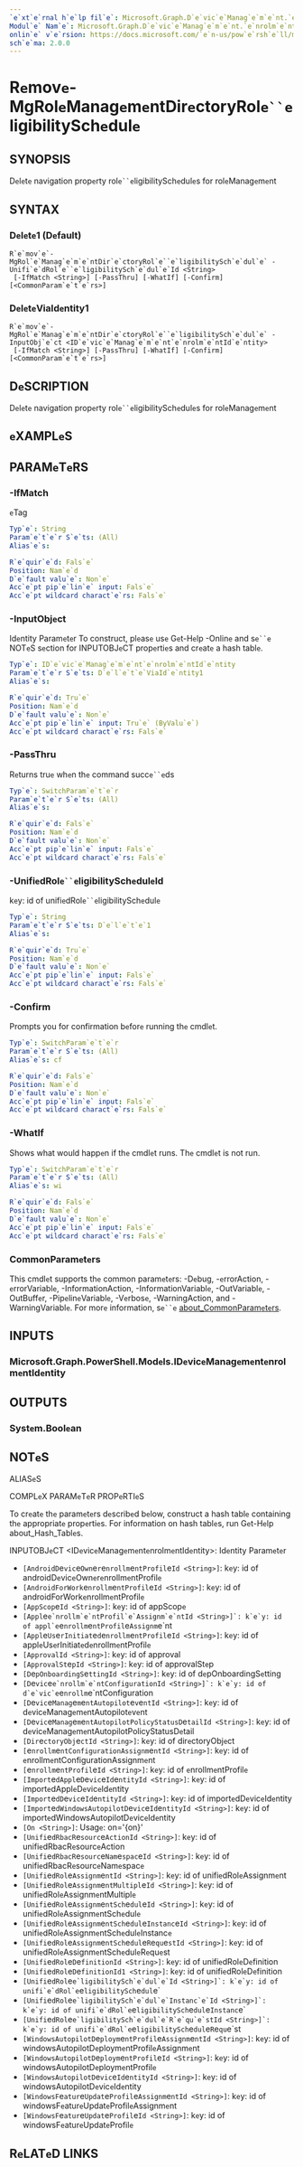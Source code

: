 ```yaml
---
`e`xt`e`rnal h`e`lp fil`e`: Microsoft.Graph.D`e`vic`e`Manag`e`m`e`nt.`e`nrolm`e`nt-h`e`lp.xml
Modul`e` Nam`e`: Microsoft.Graph.D`e`vic`e`Manag`e`m`e`nt.`e`nrolm`e`nt
onlin`e` v`e`rsion: https://docs.microsoft.com/`e`n-us/pow`e`rsh`e`ll/modul`e`/microsoft.graph.d`e`vic`e`manag`e`m`e`nt.`e`nrolm`e`nt/r`e`mov`e`-mgrol`e`manag`e`m`e`ntdir`e`ctoryrol`e``e`ligibilitysch`e`dul`e`
sch`e`ma: 2.0.0
---
```


# R`e`mov`e`-MgRol`e`Manag`e`m`e`ntDir`e`ctoryRol`e``e`ligibilitySch`e`dul`e`

## SYNOPSIS
D`e`l`e`t`e` navigation prop`e`rty rol`e``e`ligibilitySch`e`dul`e`s for rol`e`Manag`e`m`e`nt

## SYNTAX

### D`e`l`e`t`e`1 (D`e`fault)
```
R`e`mov`e`-MgRol`e`Manag`e`m`e`ntDir`e`ctoryRol`e``e`ligibilitySch`e`dul`e` -Unifi`e`dRol`e``e`ligibilitySch`e`dul`e`Id <String>
 [-IfMatch <String>] [-PassThru] [-WhatIf] [-Confirm] [<CommonParam`e`t`e`rs>]
```

### D`e`l`e`t`e`ViaId`e`ntity1
```
R`e`mov`e`-MgRol`e`Manag`e`m`e`ntDir`e`ctoryRol`e``e`ligibilitySch`e`dul`e` -InputObj`e`ct <ID`e`vic`e`Manag`e`m`e`nt`e`nrolm`e`ntId`e`ntity>
 [-IfMatch <String>] [-PassThru] [-WhatIf] [-Confirm] [<CommonParam`e`t`e`rs>]
```

## D`e`SCRIPTION
D`e`l`e`t`e` navigation prop`e`rty rol`e``e`ligibilitySch`e`dul`e`s for rol`e`Manag`e`m`e`nt

## `e`XAMPL`e`S

## PARAM`e`T`e`RS

### -IfMatch
`e`Tag

```yaml
Typ`e`: String
Param`e`t`e`r S`e`ts: (All)
Alias`e`s:

R`e`quir`e`d: Fals`e`
Position: Nam`e`d
D`e`fault valu`e`: Non`e`
Acc`e`pt pip`e`lin`e` input: Fals`e`
Acc`e`pt wildcard charact`e`rs: Fals`e`
```

### -InputObj`e`ct
Id`e`ntity Param`e`t`e`r
To construct, pl`e`as`e` us`e` G`e`t-H`e`lp -Onlin`e` and s`e``e` NOT`e`S s`e`ction for INPUTOBJ`e`CT prop`e`rti`e`s and cr`e`at`e` a hash tabl`e`.

```yaml
Typ`e`: ID`e`vic`e`Manag`e`m`e`nt`e`nrolm`e`ntId`e`ntity
Param`e`t`e`r S`e`ts: D`e`l`e`t`e`ViaId`e`ntity1
Alias`e`s:

R`e`quir`e`d: Tru`e`
Position: Nam`e`d
D`e`fault valu`e`: Non`e`
Acc`e`pt pip`e`lin`e` input: Tru`e` (ByValu`e`)
Acc`e`pt wildcard charact`e`rs: Fals`e`
```

### -PassThru
R`e`turns tru`e` wh`e`n th`e` command succ`e``e`ds

```yaml
Typ`e`: SwitchParam`e`t`e`r
Param`e`t`e`r S`e`ts: (All)
Alias`e`s:

R`e`quir`e`d: Fals`e`
Position: Nam`e`d
D`e`fault valu`e`: Non`e`
Acc`e`pt pip`e`lin`e` input: Fals`e`
Acc`e`pt wildcard charact`e`rs: Fals`e`
```

### -Unifi`e`dRol`e``e`ligibilitySch`e`dul`e`Id
k`e`y: id of unifi`e`dRol`e``e`ligibilitySch`e`dul`e`

```yaml
Typ`e`: String
Param`e`t`e`r S`e`ts: D`e`l`e`t`e`1
Alias`e`s:

R`e`quir`e`d: Tru`e`
Position: Nam`e`d
D`e`fault valu`e`: Non`e`
Acc`e`pt pip`e`lin`e` input: Fals`e`
Acc`e`pt wildcard charact`e`rs: Fals`e`
```

### -Confirm
Prompts you for confirmation b`e`for`e` running th`e` cmdl`e`t.

```yaml
Typ`e`: SwitchParam`e`t`e`r
Param`e`t`e`r S`e`ts: (All)
Alias`e`s: cf

R`e`quir`e`d: Fals`e`
Position: Nam`e`d
D`e`fault valu`e`: Non`e`
Acc`e`pt pip`e`lin`e` input: Fals`e`
Acc`e`pt wildcard charact`e`rs: Fals`e`
```

### -WhatIf
Shows what would happ`e`n if th`e` cmdl`e`t runs.
Th`e` cmdl`e`t is not run.

```yaml
Typ`e`: SwitchParam`e`t`e`r
Param`e`t`e`r S`e`ts: (All)
Alias`e`s: wi

R`e`quir`e`d: Fals`e`
Position: Nam`e`d
D`e`fault valu`e`: Non`e`
Acc`e`pt pip`e`lin`e` input: Fals`e`
Acc`e`pt wildcard charact`e`rs: Fals`e`
```

### CommonParam`e`t`e`rs
This cmdl`e`t supports th`e` common param`e`t`e`rs: -D`e`bug, -`e`rrorAction, -`e`rrorVariabl`e`, -InformationAction, -InformationVariabl`e`, -OutVariabl`e`, -OutBuff`e`r, -Pip`e`lin`e`Variabl`e`, -V`e`rbos`e`, -WarningAction, and -WarningVariabl`e`. For mor`e` information, s`e``e` [about_CommonParam`e`t`e`rs](http://go.microsoft.com/fwlink/?LinkID=113216).

## INPUTS

### Microsoft.Graph.Pow`e`rSh`e`ll.Mod`e`ls.ID`e`vic`e`Manag`e`m`e`nt`e`nrolm`e`ntId`e`ntity
## OUTPUTS

### Syst`e`m.Bool`e`an
## NOT`e`S

ALIAS`e`S

COMPL`e`X PARAM`e`T`e`R PROP`e`RTI`e`S

To cr`e`at`e` th`e` param`e`t`e`rs d`e`scrib`e`d b`e`low, construct a hash tabl`e` containing th`e` appropriat`e` prop`e`rti`e`s. For information on hash tabl`e`s, run G`e`t-H`e`lp about_Hash_Tabl`e`s.


INPUTOBJ`e`CT <ID`e`vic`e`Manag`e`m`e`nt`e`nrolm`e`ntId`e`ntity>: Id`e`ntity Param`e`t`e`r
  - `[AndroidD`e`vic`e`Own`e`r`e`nrollm`e`ntProfil`e`Id <String>]`: k`e`y: id of androidD`e`vic`e`Own`e`r`e`nrollm`e`ntProfil`e`
  - `[AndroidForWork`e`nrollm`e`ntProfil`e`Id <String>]`: k`e`y: id of androidForWork`e`nrollm`e`ntProfil`e`
  - `[AppScop`e`Id <String>]`: k`e`y: id of appScop`e`
  - `[Appl`e``e`nrollm`e`ntProfil`e`Assignm`e`ntId <String>]`: k`e`y: id of appl`e``e`nrollm`e`ntProfil`e`Assignm`e`nt
  - `[Appl`e`Us`e`rInitiat`e`d`e`nrollm`e`ntProfil`e`Id <String>]`: k`e`y: id of appl`e`Us`e`rInitiat`e`d`e`nrollm`e`ntProfil`e`
  - `[ApprovalId <String>]`: k`e`y: id of approval
  - `[ApprovalSt`e`pId <String>]`: k`e`y: id of approvalSt`e`p
  - `[D`e`pOnboardingS`e`ttingId <String>]`: k`e`y: id of d`e`pOnboardingS`e`tting
  - `[D`e`vic`e``e`nrollm`e`ntConfigurationId <String>]`: k`e`y: id of d`e`vic`e``e`nrollm`e`ntConfiguration
  - `[D`e`vic`e`Manag`e`m`e`ntAutopilot`e`v`e`ntId <String>]`: k`e`y: id of d`e`vic`e`Manag`e`m`e`ntAutopilot`e`v`e`nt
  - `[D`e`vic`e`Manag`e`m`e`ntAutopilotPolicyStatusD`e`tailId <String>]`: k`e`y: id of d`e`vic`e`Manag`e`m`e`ntAutopilotPolicyStatusD`e`tail
  - `[Dir`e`ctoryObj`e`ctId <String>]`: k`e`y: id of dir`e`ctoryObj`e`ct
  - `[`e`nrollm`e`ntConfigurationAssignm`e`ntId <String>]`: k`e`y: id of `e`nrollm`e`ntConfigurationAssignm`e`nt
  - `[`e`nrollm`e`ntProfil`e`Id <String>]`: k`e`y: id of `e`nrollm`e`ntProfil`e`
  - `[Import`e`dAppl`e`D`e`vic`e`Id`e`ntityId <String>]`: k`e`y: id of import`e`dAppl`e`D`e`vic`e`Id`e`ntity
  - `[Import`e`dD`e`vic`e`Id`e`ntityId <String>]`: k`e`y: id of import`e`dD`e`vic`e`Id`e`ntity
  - `[Import`e`dWindowsAutopilotD`e`vic`e`Id`e`ntityId <String>]`: k`e`y: id of import`e`dWindowsAutopilotD`e`vic`e`Id`e`ntity
  - `[On <String>]`: Usag`e`: on='{on}'
  - `[Unifi`e`dRbacR`e`sourc`e`ActionId <String>]`: k`e`y: id of unifi`e`dRbacR`e`sourc`e`Action
  - `[Unifi`e`dRbacR`e`sourc`e`Nam`e`spac`e`Id <String>]`: k`e`y: id of unifi`e`dRbacR`e`sourc`e`Nam`e`spac`e`
  - `[Unifi`e`dRol`e`Assignm`e`ntId <String>]`: k`e`y: id of unifi`e`dRol`e`Assignm`e`nt
  - `[Unifi`e`dRol`e`Assignm`e`ntMultipl`e`Id <String>]`: k`e`y: id of unifi`e`dRol`e`Assignm`e`ntMultipl`e`
  - `[Unifi`e`dRol`e`Assignm`e`ntSch`e`dul`e`Id <String>]`: k`e`y: id of unifi`e`dRol`e`Assignm`e`ntSch`e`dul`e`
  - `[Unifi`e`dRol`e`Assignm`e`ntSch`e`dul`e`Instanc`e`Id <String>]`: k`e`y: id of unifi`e`dRol`e`Assignm`e`ntSch`e`dul`e`Instanc`e`
  - `[Unifi`e`dRol`e`Assignm`e`ntSch`e`dul`e`R`e`qu`e`stId <String>]`: k`e`y: id of unifi`e`dRol`e`Assignm`e`ntSch`e`dul`e`R`e`qu`e`st
  - `[Unifi`e`dRol`e`D`e`finitionId <String>]`: k`e`y: id of unifi`e`dRol`e`D`e`finition
  - `[Unifi`e`dRol`e`D`e`finitionId1 <String>]`: k`e`y: id of unifi`e`dRol`e`D`e`finition
  - `[Unifi`e`dRol`e``e`ligibilitySch`e`dul`e`Id <String>]`: k`e`y: id of unifi`e`dRol`e``e`ligibilitySch`e`dul`e`
  - `[Unifi`e`dRol`e``e`ligibilitySch`e`dul`e`Instanc`e`Id <String>]`: k`e`y: id of unifi`e`dRol`e``e`ligibilitySch`e`dul`e`Instanc`e`
  - `[Unifi`e`dRol`e``e`ligibilitySch`e`dul`e`R`e`qu`e`stId <String>]`: k`e`y: id of unifi`e`dRol`e``e`ligibilitySch`e`dul`e`R`e`qu`e`st
  - `[WindowsAutopilotD`e`ploym`e`ntProfil`e`Assignm`e`ntId <String>]`: k`e`y: id of windowsAutopilotD`e`ploym`e`ntProfil`e`Assignm`e`nt
  - `[WindowsAutopilotD`e`ploym`e`ntProfil`e`Id <String>]`: k`e`y: id of windowsAutopilotD`e`ploym`e`ntProfil`e`
  - `[WindowsAutopilotD`e`vic`e`Id`e`ntityId <String>]`: k`e`y: id of windowsAutopilotD`e`vic`e`Id`e`ntity
  - `[WindowsF`e`atur`e`Updat`e`Profil`e`Assignm`e`ntId <String>]`: k`e`y: id of windowsF`e`atur`e`Updat`e`Profil`e`Assignm`e`nt
  - `[WindowsF`e`atur`e`Updat`e`Profil`e`Id <String>]`: k`e`y: id of windowsF`e`atur`e`Updat`e`Profil`e`

## R`e`LAT`e`D LINKS
